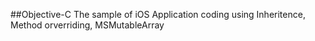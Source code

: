 ##Objective-C
The sample of iOS Application coding using Inheritence, Method orverriding, MSMutableArray
